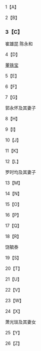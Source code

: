 1【A】

2【B】

### 3【C】 ###

崔雄昆 陈永和 

4【D】

[董铁宝](https://github.com/fxjnb/fxjnb/blob/master/C/%E8%91%A3%E9%93%81%E5%AE%9D.md)

5【E】

6【F】

7【G】

郭永怀及其妻子

8【H】

9【I】

10【J】

11【K】

12【L】

罗时均及其妻子

13【M】

14【N】

15【O】

16【P】

17【Q】

18【R】

饶毓泰

19【S】

20【T】

21【U】

22【V】

23【W】

24【X】

萧光琰及其妻女

25【Y】

26【Z】
